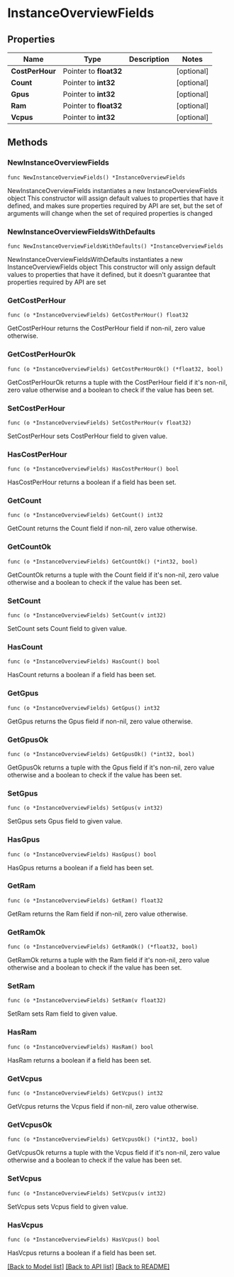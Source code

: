 # InstanceOverviewFields

## Properties

Name | Type | Description | Notes
------------ | ------------- | ------------- | -------------
**CostPerHour** | Pointer to **float32** |  | [optional] 
**Count** | Pointer to **int32** |  | [optional] 
**Gpus** | Pointer to **int32** |  | [optional] 
**Ram** | Pointer to **float32** |  | [optional] 
**Vcpus** | Pointer to **int32** |  | [optional] 

## Methods

### NewInstanceOverviewFields

`func NewInstanceOverviewFields() *InstanceOverviewFields`

NewInstanceOverviewFields instantiates a new InstanceOverviewFields object
This constructor will assign default values to properties that have it defined,
and makes sure properties required by API are set, but the set of arguments
will change when the set of required properties is changed

### NewInstanceOverviewFieldsWithDefaults

`func NewInstanceOverviewFieldsWithDefaults() *InstanceOverviewFields`

NewInstanceOverviewFieldsWithDefaults instantiates a new InstanceOverviewFields object
This constructor will only assign default values to properties that have it defined,
but it doesn't guarantee that properties required by API are set

### GetCostPerHour

`func (o *InstanceOverviewFields) GetCostPerHour() float32`

GetCostPerHour returns the CostPerHour field if non-nil, zero value otherwise.

### GetCostPerHourOk

`func (o *InstanceOverviewFields) GetCostPerHourOk() (*float32, bool)`

GetCostPerHourOk returns a tuple with the CostPerHour field if it's non-nil, zero value otherwise
and a boolean to check if the value has been set.

### SetCostPerHour

`func (o *InstanceOverviewFields) SetCostPerHour(v float32)`

SetCostPerHour sets CostPerHour field to given value.

### HasCostPerHour

`func (o *InstanceOverviewFields) HasCostPerHour() bool`

HasCostPerHour returns a boolean if a field has been set.

### GetCount

`func (o *InstanceOverviewFields) GetCount() int32`

GetCount returns the Count field if non-nil, zero value otherwise.

### GetCountOk

`func (o *InstanceOverviewFields) GetCountOk() (*int32, bool)`

GetCountOk returns a tuple with the Count field if it's non-nil, zero value otherwise
and a boolean to check if the value has been set.

### SetCount

`func (o *InstanceOverviewFields) SetCount(v int32)`

SetCount sets Count field to given value.

### HasCount

`func (o *InstanceOverviewFields) HasCount() bool`

HasCount returns a boolean if a field has been set.

### GetGpus

`func (o *InstanceOverviewFields) GetGpus() int32`

GetGpus returns the Gpus field if non-nil, zero value otherwise.

### GetGpusOk

`func (o *InstanceOverviewFields) GetGpusOk() (*int32, bool)`

GetGpusOk returns a tuple with the Gpus field if it's non-nil, zero value otherwise
and a boolean to check if the value has been set.

### SetGpus

`func (o *InstanceOverviewFields) SetGpus(v int32)`

SetGpus sets Gpus field to given value.

### HasGpus

`func (o *InstanceOverviewFields) HasGpus() bool`

HasGpus returns a boolean if a field has been set.

### GetRam

`func (o *InstanceOverviewFields) GetRam() float32`

GetRam returns the Ram field if non-nil, zero value otherwise.

### GetRamOk

`func (o *InstanceOverviewFields) GetRamOk() (*float32, bool)`

GetRamOk returns a tuple with the Ram field if it's non-nil, zero value otherwise
and a boolean to check if the value has been set.

### SetRam

`func (o *InstanceOverviewFields) SetRam(v float32)`

SetRam sets Ram field to given value.

### HasRam

`func (o *InstanceOverviewFields) HasRam() bool`

HasRam returns a boolean if a field has been set.

### GetVcpus

`func (o *InstanceOverviewFields) GetVcpus() int32`

GetVcpus returns the Vcpus field if non-nil, zero value otherwise.

### GetVcpusOk

`func (o *InstanceOverviewFields) GetVcpusOk() (*int32, bool)`

GetVcpusOk returns a tuple with the Vcpus field if it's non-nil, zero value otherwise
and a boolean to check if the value has been set.

### SetVcpus

`func (o *InstanceOverviewFields) SetVcpus(v int32)`

SetVcpus sets Vcpus field to given value.

### HasVcpus

`func (o *InstanceOverviewFields) HasVcpus() bool`

HasVcpus returns a boolean if a field has been set.


[[Back to Model list]](../README.md#documentation-for-models) [[Back to API list]](../README.md#documentation-for-api-endpoints) [[Back to README]](../README.md)


